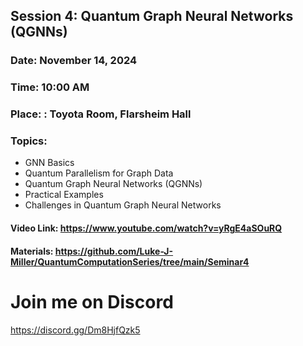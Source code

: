 ## Session 4: Quantum Graph Neural Networks (QGNNs)
### Date: November 14, 2024
### Time: 10:00 AM
### Place: : Toyota Room, Flarsheim Hall
### Topics:
- GNN Basics  
- Quantum Parallelism for Graph Data  
- Quantum Graph Neural Networks (QGNNs)
- Practical Examples
- Challenges in Quantum Graph Neural Networks

#### Video Link: https://www.youtube.com/watch?v=yRgE4aSOuRQ
#### Materials: https://github.com/Luke-J-Miller/QuantumComputationSeries/tree/main/Seminar4


# Join me on Discord
https://discord.gg/Dm8HjfQzk5
